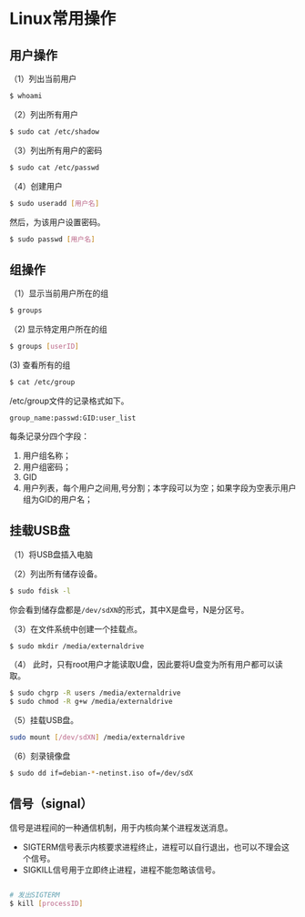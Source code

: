 # Linux常用操作

## 用户操作

（1）列出当前用户

```bash
$ whoami
```

（2）列出所有用户

```bash
$ sudo cat /etc/shadow
```

（3）列出所有用户的密码

```bash
$ sudo cat /etc/passwd
```
 
（4）创建用户

```bash
$ sudo useradd [用户名]
```
然后，为该用户设置密码。

```bash
$ sudo passwd [用户名] 
```
## 组操作

（1）显示当前用户所在的组

```bash
$ groups
```

（2) 显示特定用户所在的组

```bash
$ groups [userID]
```

(3) 查看所有的组

```bash
$ cat /etc/group
```

/etc/group文件的记录格式如下。

```
group_name:passwd:GID:user_list
```

每条记录分四个字段：

1. 用户组名称；
2. 用户组密码；
3. GID
4. 用户列表，每个用户之间用,号分割；本字段可以为空；如果字段为空表示用户组为GID的用户名；

## 挂载USB盘

（1）将USB盘插入电脑

（2）列出所有储存设备。
```bash
$ sudo fdisk -l
```
你会看到储存盘都是`/dev/sdXN`的形式，其中X是盘号，N是分区号。

（3）在文件系统中创建一个挂载点。
```bash
$ sudo mkdir /media/externaldrive
```

（4） 此时，只有root用户才能读取U盘，因此要将U盘变为所有用户都可以读取。

```bash
$ sudo chgrp -R users /media/externaldrive
$ sudo chmod -R g+w /media/externaldrive
```

（5）挂载USB盘。

```bash
sudo mount [/dev/sdXN] /media/externaldrive
```

（6）刻录镜像盘

```bash
$ sudo dd if=debian-*-netinst.iso of=/dev/sdX
```

## 信号（signal）

信号是进程间的一种通信机制，用于内核向某个进程发送消息。

- SIGTERM信号表示内核要求进程终止，进程可以自行退出，也可以不理会这个信号。
- SIGKILL信号用于立即终止进程，进程不能忽略该信号。

```bash

# 发出SIGTERM
$ kill [processID]

```
